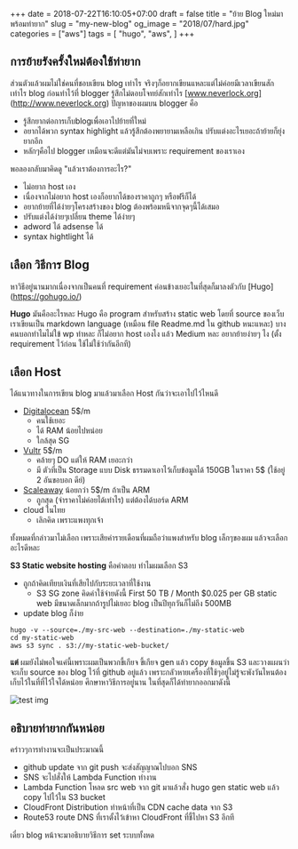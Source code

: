 +++
date = 2018-07-22T16:10:05+07:00
draft = false
title = "ย้าย Blog ใหม่มาพร้อมท่ายาก"
slug = "my-new-blog"
og_image = "2018/07/hard.jpg"
categories = ["aws"]
tags = [
  "hugo",
  "aws",
  ]
+++
## การย้ายรังครั้งใหม่ต้องใช้ท่ายาก
ส่วนตัวแล้วผมไม่ใช่คนที่ชอบเขียน blog เท่าไร จริงๆก็อยากเขียนแหละแต่ไม่ค่อยมีเวลาเขียนสักเท่าไร
blog ก่อนทำไว้ที่ blogger รู้สึกไม่ตอบโจทย์สักเท่าไร [www.neverlock.org] (http://www.neverlock.org)
ปัญหาของผมบน blogger คือ

  * รู้สึกยากต่อการเก็บblogเพื่อเอาไปย้ายที่ใหม่
  * อยากได้พวก syntax highlight แล้วรู้สึกต้องพยายามเหลือเกิน ปรับแต่งอะไรเยอะถ้าย้ายก็ยุ่งยากอีก
  * หลักๆคือไป blogger เหมือนจะดีแต่มันไม่จบเพราะ requirement ของเราเอง

พอลองกลับมาคิดดู "แล้วเราต้องการอะไร?"

  * ไม่อยาก host เอง
  * เนื่องจากไม่อยาก host เองก็อยากได้ของราคาถูกๆ หรือฟรีก็ได้
  * อยากย้ายที่ได้ง่ายๆโครงสร้างของ blog ต้องพร้อมหนีจากจุดๆนี้ได้เสมอ
  * ปรับแต่งได้ง่ายๆเปลี่ยน theme ได้ง่ายๆ
  * adword ได้  adsense ได้
  * syntax hightlight ได้

## เลือก วิธีการ Blog
หาวิธีอยู่นานมากเนื่องจากเป็นคนที่ requirement ค่อนข้างเยอะในที่สุดก็มาลงตัวกับ [Hugo] (https://gohugo.io/)

**Hugo** มันคืออะไรหละ
Hugo คือ program สำหรับสร้าง  static web โดยที่ source ของเว็บเราเขียนเป็น markdown language (เหมือน file Readme.md ใน github หนะแหละ)
บางคนบอกทำไมไม่ใข้ wp ทำหละ ก็ไม่อยาก host เองไง แล้ว Medium หละ อยากย้ายง่ายๆ ไง (ตั้ง requirement ไว้ก่อน ใช้ไม่ใช้ว่ากันอีกที)

## เลือก Host
ได้แนวทางในการเขียน blog มาแล้วมาเลือก Host กันว่าจะเอาไปไว้ไหนดี

 * [Digitalocean](https://www.digitalocean.com/) 5$/m
   - คนใช้เยอะ
   - ได้ RAM น้อยไปหน่อย
   - ใกล้สุด SG
 * [Vultr](https://www.vultr.com/?ref=6872558) 5$/m
   - คล้ายๆ DO แต่ให้ RAM เยอะกว่า
   - มี ตัวที่เป็น Storage แบบ Disk ธรรมดาเอาไว้เก็บข้อมูลได้ 150GB ในราคา 5$ (ใช้อยู่ 2 อันขอบอก ดีย์)
 * [Scaleaway](https://www.scaleway.com/) น้อยกว่า 5$/m ถ้าเป็น ARM
   - ถูกสุด (จำราคาไม่ค่อยได้เท่าไร) แต่ต้องได้บอร์ด ARM
 * cloud ในไทย 
   - เลิกคิด เพราะแพงทุกเจ้า

ทั้งหมดที่กล่าวมาไม่เลือก เพราะเสียค่ารายเดือนที่ผมถือว่าแพงสำหรับ blog เล็กๆของผม แล้วจะเลือกอะไรดีหละ

**S3 Static website hosting** คือคำตอบ ทำไมผมเลือก S3 

 * ถูกถ้าคิดเทียบเงินที่เสียไปกับระยะเวลาที่ใช้งาน
   - S3 SG zone คิดค่าใช้จ่ายดังนี้ First 50 TB / Month	$0.025 per GB
  static web มีขนาดเล็กมากถ้ารูปไม่เยอะ blog เป็นปีทุกวันก็ไม่ถึง 500MB
 * update blog ก็ง่าย

```
hugo -v --source=./my-src-web --destination=./my-static-web
cd my-static-web
aws s3 sync . s3://my-static-web-bucket/
```

**แต่** ผมยังไม่พอใจแค่นี้เพราะผมเป็นพวกขี้เกียจ ขี้เกียจ gen แล้ว copy ข้อมูลขึ้น S3 และวางแผนว่าจะเก็บ source ของ blog ไว้ที่ github อยู่แล้ว
เพราะกลัวหายเครื่องที่ใช้ๆอยู่ไม่รู้จะพังวันไหนต้องเก็บไว้ในที่ที่ไว้ใจได้หน่อย ศึกษาหาวิธีการอยู่นาน ในที่สุดก็ได้ท่ายากออกมาดังนี้

![test img](/2018/07/aws-hugo.png)

## อธิบายท่ายากกันหน่อย
คร่าวๆการทำงานจะเป็นประมาณนี้

 * github update จาก git push จะส่งสัญญาณไปบอก SNS
 * SNS จะไปสั่งให้ Lambda Function ทำงาน
 * Lambda Function โหลด src web จาก git มาแล้วสั่ง hugo gen static web แล้ว copy ไปไว้ใน S3 bucket
 * CloudFront Distribution ทำหน้าที่เป็น CDN cache data จาก S3 
 * Route53 route DNS ที่เราตั้งไว้เข้าหา CloudFront ที่ชี้ไปหา S3 อีกที

เดี๋ยว blog หน้าจะมาอธิบายวิธีการ set ระบบทั้งหด
